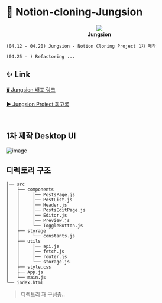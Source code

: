 # 📘 Notion-cloning-Jungsion

<p align="center"><img src="https://user-images.githubusercontent.com/72294509/165087597-d549b3fa-d79d-47ba-bde7-91df54783269.png">
  <br>
  <strong>Jungsion</strong>
</p>

```
(04.12 - 04.20) Jungsion - Notion Cloning Project 1차 제작

(04.25 - ) Refactoring ...
```

## ✨ Link

[🖥 Jungsion 배포 링크](https://notion-cloning-5kqkc79gh-jungjjeong.vercel.app/)

[▶ Jungsion Project 회고록](https://jungjjeong.github.io/devcourse/project/retrospective/notionCloning/)

<br>

## 1차 제작 Desktop UI

![image](https://user-images.githubusercontent.com/72294509/165088652-0fc3d933-a1e3-40a1-b2b8-8dc65df4bf3e.png)


## 디렉토리 구조

```
│── src
│   ├── components
│   │     │── PostsPage.js 
│   │     │── PostList.js
│   │     │── Header.js
│   │     │── PostsEditPage.js
│   │     │── Editor.js
│   │     │── Preview.js
│   │     └── ToggleButton.js
│   ├── storage
│   │     └── constants.js
│   ├── utils
│   │     │── api.js
│   │     │── fetch.js
│   │     │── router.js
│   │     └── storage.js
│   ├── style.css
│   ├── App.js
│   └── main.js
└── index.html
```

> 디렉토리 재 구성중..
